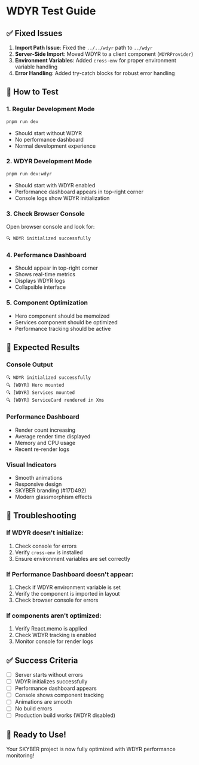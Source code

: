 # WDYR Test Guide

## ✅ Fixed Issues

1. **Import Path Issue**: Fixed the `../../wdyr` path to `../wdyr`
2. **Server-Side Import**: Moved WDYR to a client component (`WDYRProvider`)
3. **Environment Variables**: Added `cross-env` for proper environment variable handling
4. **Error Handling**: Added try-catch blocks for robust error handling

## 🧪 How to Test

### 1. Regular Development Mode
```bash
pnpm run dev
```
- Should start without WDYR
- No performance dashboard
- Normal development experience

### 2. WDYR Development Mode
```bash
pnpm run dev:wdyr
```
- Should start with WDYR enabled
- Performance dashboard appears in top-right corner
- Console logs show WDYR initialization

### 3. Check Browser Console
Open browser console and look for:
```
🔍 WDYR initialized successfully
```

### 4. Performance Dashboard
- Should appear in top-right corner
- Shows real-time metrics
- Displays WDYR logs
- Collapsible interface

### 5. Component Optimization
- Hero component should be memoized
- Services component should be optimized
- Performance tracking should be active

## 🎯 Expected Results

### Console Output
```
🔍 WDYR initialized successfully
🔍 [WDYR] Hero mounted
🔍 [WDYR] Services mounted
🔍 [WDYR] ServiceCard rendered in Xms
```

### Performance Dashboard
- Render count increasing
- Average render time displayed
- Memory and CPU usage
- Recent re-render logs

### Visual Indicators
- Smooth animations
- Responsive design
- SKYBER branding (#17D492)
- Modern glassmorphism effects

## 🚨 Troubleshooting

### If WDYR doesn't initialize:
1. Check console for errors
2. Verify `cross-env` is installed
3. Ensure environment variables are set correctly

### If Performance Dashboard doesn't appear:
1. Check if WDYR environment variable is set
2. Verify the component is imported in layout
3. Check browser console for errors

### If components aren't optimized:
1. Verify React.memo is applied
2. Check WDYR tracking is enabled
3. Monitor console for render logs

## ✅ Success Criteria

- [ ] Server starts without errors
- [ ] WDYR initializes successfully
- [ ] Performance dashboard appears
- [ ] Console shows component tracking
- [ ] Animations are smooth
- [ ] No build errors
- [ ] Production build works (WDYR disabled)

## 🎉 Ready to Use!

Your SKYBER project is now fully optimized with WDYR performance monitoring! 